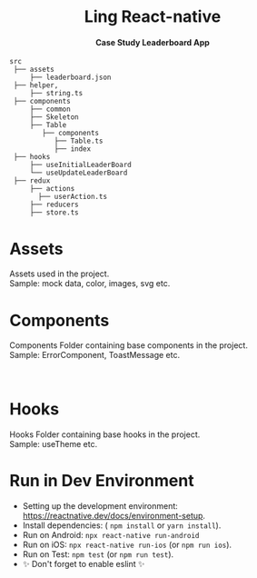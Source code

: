 <h1 align="center">Ling React-native</h1>


<h4 align="center">Case Study Leaderboard App</h4>

```
src
 ├── assets
     ├── leaderboard.json
 ├── helper,  
     ├── string.ts
 ├── components
     ├── common
     ├── Skeleton
     ├── Table
        ├── components
           ├── Table.ts
           ├── index
 ├── hooks
     ├── useInitialLeaderBoard
     └── useUpdateLeaderBoard
 ├── redux 
     ├── actions
       ├── userAction.ts
     ├── reducers
     ├── store.ts
```

<a id="Assets"></a>
# Assets

Assets used in the project.
<br>
Sample: mock data, color, images, svg etc.


<a id="Components"></a>
# Components

Components Folder containing base components in the project.
<br>
Sample: ErrorComponent, ToastMessage etc.

<br>

<a id="Hooks"></a>
# Hooks
Hooks Folder containing base hooks in the project.
<br>
Sample: useTheme etc.


<a id="Run"></a>
# Run in Dev Environment

- Setting up the development environment: https://reactnative.dev/docs/environment-setup.
- Install dependencies: ( `npm install` or `yarn install`).
- Run on Android: `npx react-native run-android` 
- Run on iOS: `npx react-native run-ios` (or `npm run ios`).
- Run on Test: `npm test` (or `npm run test`).
- ✨ Don't forget to enable eslint ✨